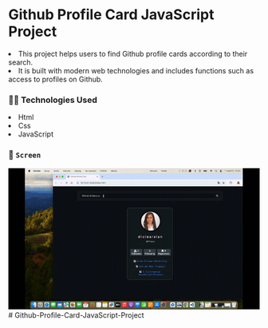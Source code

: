 # Github Profile Card JavaScript Project

<li>This project helps users to find Github profile cards according to their search.</li>
<li>It is built with modern web technologies and includes functions such as access to profiles on Github.</li>

### 🧑‍💻 Technologies Used

<li>Html</li>
<li>Css</li>
<li>JavaScript</li>

### 🎥 `Screen`

![](Github-Profile.gif)# Github-Profile-Card-JavaScript-Project
